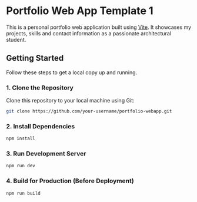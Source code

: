 # Portfolio Web App Template 1

This is a personal portfolio web application built using [Vite](https://vitejs.dev/). It showcases my projects, skills and contact information as a passionate architectural student.

## Getting Started

Follow these steps to get a local copy up and running.

### 1. Clone the Repository

Clone this repository to your local machine using Git:

```bash
git clone https://github.com/your-username/portfolio-webapp.git
```

### 2. Install Dependencies

```bash
npm install
```

### 3. Run Development Server

```bash
npm run dev
```

### 4. Build for Production (Before Deployment)

```bash
npm run build
```